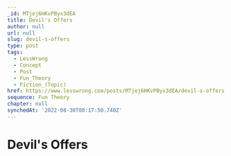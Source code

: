 ```yaml
---
_id: MTjej6HKvPByx3dEA
title: Devil's Offers
author: null
url: null
slug: devil-s-offers
type: post
tags:
  - LessWrong
  - Concept
  - Post
  - Fun_Theory
  - Fiction_(Topic)
href: https://www.lesswrong.com/posts/MTjej6HKvPByx3dEA/devil-s-offers
sequence: Fun Theory
chapter: null
synchedAt: '2022-08-30T08:17:50.740Z'
---
```

# Devil's Offers

